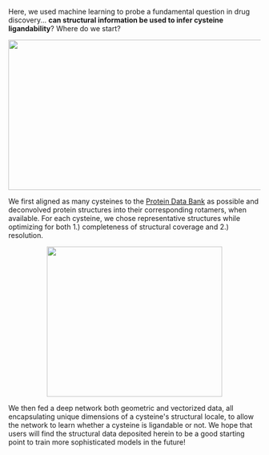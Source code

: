 Here, we used machine learning to probe a fundamental question in drug discovery... **can structural information be used to infer cysteine ligandability**? Where do we start?

<p align="center">
  <img src="https://github.com/bplab-compbio/DrugMap/blob/main/src/images/structural.mapping.png" width="700" height="300">
</p>

We first aligned as many cysteines to the [Protein Data Bank](https://www.rcsb.org/) as possible and deconvolved protein structures into their corresponding rotamers, when available. For each cysteine, we chose representative structures while optimizing for both 1.) completeness of structural coverage and 2.) resolution.

<p align="center">
  <img src="https://github.com/bplab-compbio/DrugMap/blob/main/src/images/neural.net.png" width="350" height="300">
</p>

We then fed a deep network both geometric and vectorized data, all encapsulating unique dimensions of a cysteine's structural locale, to allow the network to learn whether a cysteine is ligandable or not. We hope that users will find the structural data deposited herein to be a good starting point to train more sophisticated models in the future!
